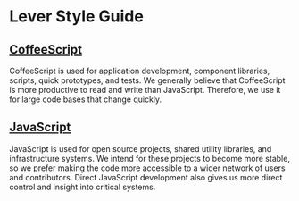 # Lever Style Guide

## [CoffeeScript](coffeescript.md)

CoffeeScript is used for application development, component libraries, scripts, quick prototypes, and tests. We generally believe that CoffeeScript is more productive to read and write than JavaScript. Therefore, we use it for large code bases that change quickly.

## [JavaScript](javascript.md)

JavaScript is used for open source projects, shared utility libraries, and infrastructure systems. We intend for these projects to become more stable, so we prefer making the code more accessible to a wider network of users and contributors. Direct JavaScript development also gives us more direct control and insight into critical systems.

